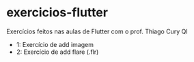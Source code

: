 # exercicios-flutter
Exercícios feitos nas aulas de Flutter com o prof. Thiago Cury QI

* 1: Exercício de add imagem
* 2: Exercício de add flare (.flr)

